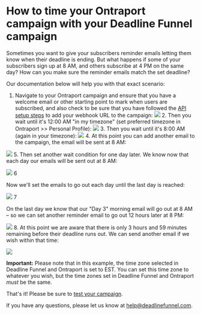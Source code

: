 # How to time your Ontraport campaign with your Deadline Funnel campaign

Sometimes you want to give your subscribers reminder emails letting them know when their deadline is ending. But what happens if some of your subscribers sign up at 8 AM, and others subscribe at 4 PM on the same day? How can you make sure the reminder emails match the set deadline?

Our documentation below will help you with that exact scenario:

1. Navigate to your Ontraport campaign and ensure that you have a welcome email or other starting point to mark when users are subscribed, and also check to be sure that you have followed the [API setup steps](https://documentation.deadlinefunnel.com/article/251-how-to-integrate-deadline-funnel-with-ontraport-api) to add your webhook URL to the campaign: ![](https://s3.amazonaws.com/helpscout.net/docs/assets/53974d6ce4b0c76107b109d1/images/5d93548804286364bc8fc659/file-ARCyB9jPao.jpg) 2. Then you wait until it's 12:00 AM "in my timezone" \(set preferred timezone in Ontraport &gt;&gt; Personal Profile\): ![](https://s3.amazonaws.com/helpscout.net/docs/assets/53974d6ce4b0c76107b109d1/images/5d935a7c04286364bc8fc6da/file-BbaMx2mSgJ.jpg) 3. Then you wait until it's 8:00 AM \(again in your timezone\): ![](https://s3.amazonaws.com/helpscout.net/docs/assets/53974d6ce4b0c76107b109d1/images/5d935aae2c7d3a7e9ae1db50/file-NVVNtyKIy0.jpg) 4. At this point you can add another email to the campaign, the email will be sent at 8 AM:

![](https://s3.amazonaws.com/helpscout.net/docs/assets/53974d6ce4b0c76107b109d1/images/5d935b2504286364bc8fc6ed/file-Dqjv7cmaf7.jpg) 5. Then set another wait condition for one day later. We know now that each day our emails will be sent out at 8 AM:

![](https://s3.amazonaws.com/helpscout.net/docs/assets/53974d6ce4b0c76107b109d1/images/5d935b9804286364bc8fc6fc/file-SiqoigPAWJ.jpg) 6

Now we'll set the emails to go out each day until the last day is reached:

![](https://s3.amazonaws.com/helpscout.net/docs/assets/53974d6ce4b0c76107b109d1/images/5d935c272c7d3a7e9ae1db6e/file-paplHhipj4.jpg) 7

On the last day we know that our "Day 3" morning email will go out at 8 AM – so we can set another reminder email to go out 12 hours later at 8 PM:

![](https://s3.amazonaws.com/helpscout.net/docs/assets/53974d6ce4b0c76107b109d1/images/5d935dfb04286364bc8fc723/file-35AiEcm6RP.jpg) 8. At this point we are aware that there is only 3 hours and 59 minutes remaining before their deadline runs out. We can send another email if we wish within that time:

![](https://s3.amazonaws.com/helpscout.net/docs/assets/53974d6ce4b0c76107b109d1/images/5d935ea804286364bc8fc736/file-gV9tC9CHui.jpg)

**Important:** Please note that in this example, the time zone selected in Deadline Funnel and Ontraport is set to EST. You can set this time zone to whatever you wish, but the time zones set in Deadline Funnel and Ontraport _must_ be the same.

That's it! Please be sure to [test your campaign](https://documentation.deadlinefunnel.com/article/660-how-to-test-%20your-deadline-funnel).

If you have any questions, please let us know at [help@deadlinefunnel.com](mailto:mailto:help@deadlinefunnel.com).

